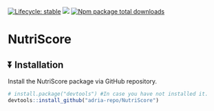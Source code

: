   <!-- badges: start -->
  [![Lifecycle: stable](https://img.shields.io/badge/lifecycle-stable-brightgreen.svg)](https://lifecycle.r-lib.org/articles/stages.html#stable)
  [![](https://img.shields.io/badge/devel%20version-0.1.3-blue.svg)](https://github.com/adria-repo/NutriScore)
  [![Npm package total downloads](https://github.com/adria-repo/NutriScore)](https://github.com/adria-repo/NutriScore)
  <!-- badges: end -->
  
# NutriScore

## ⏬ Installation
Install the NutriScore package via GitHub repository.

``` r
# install.package("devtools") #In case you have not installed it.
devtools::install_github("adria-repo/NutriScore")
```
